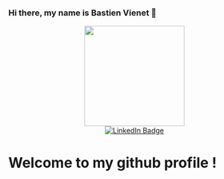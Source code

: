 ### Hi there, my name is Bastien Vienet 👋

<div id="header" align="center">
  <img src="https://media.giphy.com/media/ZeFG00TVXs54Pw4c8e/giphy.gif" width="200"/>
  <div id="badges">
    <a href="https://www.linkedin.com/in/bastien-vienet-389145203" target=”_blank”>
      <img src="https://img.shields.io/badge/LinkedIn-blue?style=for-the-badge&logo=linkedin&logoColor=white" alt="LinkedIn Badge"/>
    </a>
  </div>
  <img src="https://komarev.com/ghpvc/?username=BastienVienet&style=flat-square&color=blue" alt=""/>
</div>
<h1>
  Welcome to my github profile !
  <img src="https://media.giphy.com/media/hvRJCLFzcasrR4ia7z/giphy.gif" width="10px"/>
</h1>

<!--
**BastienVienet/BastienVienet** is a ✨ _special_ ✨ repository because its `README.md` (this file) appears on your GitHub profile.

Here are some ideas to get you started:

- 🔭 I’m currently working on ...
- 🌱 I’m currently learning ...
- 👯 I’m looking to collaborate on ...
- 🤔 I’m looking for help with ...
- 💬 Ask me about ...
- 📫 How to reach me: ...
- 😄 Pronouns: ...
- ⚡ Fun fact: ...
-->
